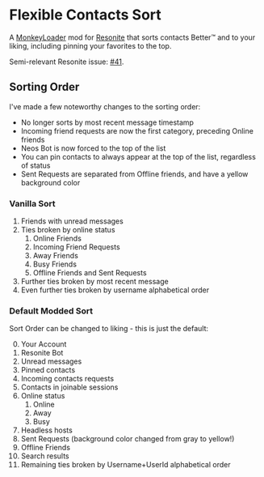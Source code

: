 Flexible Contacts Sort
======================

A [MonkeyLoader](https://github.com/MonkeyModdingTroop/MonkeyLoader) mod for [Resonite](https://resonite.com/) that sorts contacts Better™ and to your liking, including pinning your favorites to the top.

Semi-relevant Resonite issue: [#41](https://github.com/Yellow-Dog-Man/Resonite-Issues/issues/41).

## Sorting Order
I've made a few noteworthy changes to the sorting order:
- No longer sorts by most recent message timestamp
- Incoming friend requests are now the first category, preceding Online friends
- Neos Bot is now forced to the top of the list
- You can pin contacts to always appear at the top of the list, regardless of status
- Sent Requests are separated from Offline friends, and have a yellow background color

### Vanilla Sort
1. Friends with unread messages
2. Ties broken by online status
   1. Online Friends
   2. Incoming Friend Requests
   3. Away Friends
   4. Busy Friends
   5. Offline Friends and Sent Requests
3. Further ties broken by most recent message
4. Even further ties broken by username alphabetical order

### Default Modded Sort
Sort Order can be changed to liking - this is just the default:

0. Your Account
1. Resonite Bot
2. Unread messages
3. Pinned contacts
3. Incoming contacts requests
4. Contacts in joinable sessions
5. Online status
   1. Online
   2. Away
   3. Busy
6. Headless hosts
7. Sent Requests (background color changed from gray to yellow!)
8. Offline Friends
9. Search results
10. Remaining ties broken by Username+UserId alphabetical order
